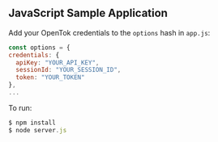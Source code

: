 ## JavaScript Sample Application

Add your OpenTok credentials to the `options` hash in  `app.js`:
```javascript
const options = {
credentials: {
  apiKey: "YOUR_API_KEY",
  sessionId: "YOUR_SESSION_ID",
  token: "YOUR_TOKEN"
},
...
```

To run:
```javascript
$ npm install
$ node server.js
```

